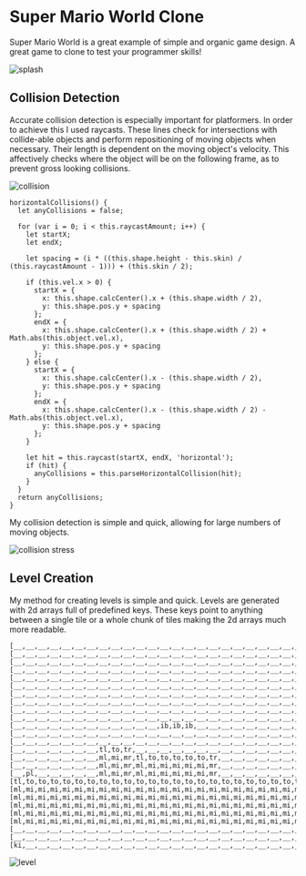 # Super Mario World Clone

Super Mario World is a great example of simple and organic game design. A great game to clone to test your programmer skills!

![splash](https://github.com/ZachIsAGardner/Platformer-Clone/blob/master/docs/Screen%20Shot%202017-11-16%20at%203.43.42%20PM.png)

## Collision Detection

Accurate collision detection is especially important for platformers. In order to achieve this I used raycasts. These lines check for intersections with collide-able objects and perform repositioning of moving objects when necessary. Their length is dependent on the moving object's velocity. This affectively checks where the object will be on the following frame, as to prevent gross looking collisions.

![collision](https://github.com/ZachIsAGardner/Platformer-Clone/blob/master/docs/Screen%20Shot%202017-11-16%20at%203.44.54%20PM.png)

```
horizontalCollisions() {
  let anyCollisions = false;

  for (var i = 0; i < this.raycastAmount; i++) {
    let startX;
    let endX;

    let spacing = (i * ((this.shape.height - this.skin) / (this.raycastAmount - 1))) + (this.skin / 2);

    if (this.vel.x > 0) {
      startX = {
        x: this.shape.calcCenter().x + (this.shape.width / 2),
        y: this.shape.pos.y + spacing
      };
      endX = {
        x: this.shape.calcCenter().x + (this.shape.width / 2) + Math.abs(this.object.vel.x),
        y: this.shape.pos.y + spacing
      };
    } else {
      startX = {
        x: this.shape.calcCenter().x - (this.shape.width / 2),
        y: this.shape.pos.y + spacing
      };
      endX = {
        x: this.shape.calcCenter().x - (this.shape.width / 2) - Math.abs(this.object.vel.x),
        y: this.shape.pos.y + spacing
      };
    }

    let hit = this.raycast(startX, endX, 'horizontal');
    if (hit) {
      anyCollisions = this.parseHorizontalCollision(hit);
    }
  }
  return anyCollisions;
}
```

My collision detection is simple and quick, allowing for large numbers of moving objects.

![collision stress](https://github.com/ZachIsAGardner/Platformer-Clone/blob/master/docs/Screen%20Shot%202017-11-16%20at%203.46.04%20PM.png)

## Level Creation
My method for creating levels is simple and quick. Levels are generated with 2d arrays full of predefined keys. These keys point to anything between a single tile or a whole chunk of tiles making the 2d arrays much more readable.


```
[__,__,__,__,__,__,__,__,__,__,__,__,__,__,__,__,__,__,__,__,__,__,__,__,__,__,__,__,__,__,m2],
[__,__,__,__,__,__,__,__,__,__,__,__,__,__,__,__,__,__,__,__,__,__,__,__,__,__,__,__,__,__,__],
[__,__,__,__,__,__,__,__,__,__,__,__,__,__,__,__,__,__,__,__,__,__,__,__,__,__,__,__,__,__,__],
[__,__,__,__,__,__,__,__,__,__,__,__,__,__,__,__,__,__,__,__,__,__,__,__,__,__,__,__,__,__,__],
[__,__,__,__,__,__,__,__,__,__,__,__,__,__,__,__,__,__,__,__,__,__,__,__,__,__,__,__,__,__,__],
[__,__,__,__,__,__,__,__,__,__,__,__,__,__,__,__,__,__,__,__,__,__,__,__,__,__,__,__,__,__,__],
[__,__,__,__,__,__,__,__,__,__,__,__,__,__,__,__,__,__,__,__,__,__,__,__,__,__,__,__,__,__,__],
[__,__,__,__,__,__,__,__,__,__,__,__,__,__,__,__,__,__,__,__,__,__,__,__,__,__,__,__,__,__,__],
[__,__,__,__,__,__,__,__,__,__,__,__,__,__,__,__,__,__,__,__,__,__,__,__,__,__,__,__,__,__,__],
[__,__,__,__,__,__,__,__,__,__,__,__,__,__,__,__,__,__,__,__,__,__,__,__,__,__,__,__,__,__,__],
[__,__,__,__,__,__,__,__,__,__,__,__,ib,ib,ib,__,__,__,__,__,__,__,__,__,__,__,__,__,__,__,__],
[__,__,__,__,__,__,__,__,__,__,__,__,__,__,__,__,__,__,__,__,__,__,__,__,__,__,__,__,__,__,__],
[__,__,__,__,__,__,__,__,__,__,__,__,__,__,__,__,__,__,__,__,__,__,__,__,__,__,__,__,__,__,__],
[__,__,__,__,__,__,__,tl,to,tr,__,__,__,__,__,__,__,__,__,__,__,__,__,__,__,__,__,__,__,__,__],
[__,__,__,__,__,__,__,ml,mi,mr,tl,to,to,to,to,to,tr,__,__,__,__,__,__,__,__,__,__,__,__,__,__],
[__,__,__,__,__,__,__,ml,mi,mr,ml,mi,mi,mi,mi,mi,mr,__,__,__,__,__,__,__,__,__,__,__,__,__,__],
[__,pl,__,__,__,__,__,ml,mi,mr,ml,mi,mi,mi,mi,mi,mr,__,__,__,__,__,__,__,__,en,__,__,__,__,__],
[tl,to,to,to,to,to,to,to,to,to,to,to,to,to,to,to,to,to,to,to,to,to,to,to,to,to,to,to,to,we,__],
[ml,mi,mi,mi,mi,mi,mi,mi,mi,mi,mi,mi,mi,mi,mi,mi,mi,mi,mi,mi,mi,mi,mi,mi,mi,mi,mi,mi,mi,wr,__],
[ml,mi,mi,mi,mi,mi,mi,mi,mi,mi,mi,mi,mi,mi,mi,mi,mi,mi,mi,mi,mi,mi,mi,mi,mi,mi,mi,mi,mi,wr,__],
[ml,mi,mi,mi,mi,mi,mi,mi,mi,mi,mi,mi,mi,mi,mi,mi,mi,mi,mi,mi,mi,mi,mi,mi,mi,mi,mi,mi,mi,wr,__],
[ml,mi,mi,mi,mi,mi,mi,mi,mi,mi,mi,mi,mi,mi,mi,mi,mi,mi,mi,mi,mi,mi,mi,mi,mi,mi,mi,mi,mi,wr,__],
[ml,mi,mi,mi,mi,mi,mi,mi,mi,mi,mi,mi,mi,mi,mi,mi,mi,mi,mi,mi,mi,mi,mi,mi,mi,mi,mi,mi,mi,wr,__],
[__,__,__,__,__,__,__,__,__,__,__,__,__,__,__,__,__,__,__,__,__,__,__,__,__,__,__,__,__,__,__],
[__,__,__,__,__,__,__,__,__,__,__,__,__,__,__,__,__,__,__,__,__,__,__,__,__,__,__,__,__,__,__],
[ki,__,__,__,__,__,__,__,__,__,__,__,__,__,__,__,__,__,__,__,__,__,__,__,__,__,__,__,__,__,__],
```
![level]()
